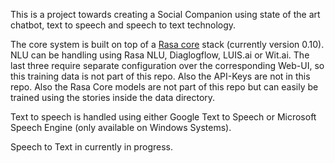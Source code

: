 This is a project towards creating a Social Companion using state of the art chatbot, 
text to speech and speech to text technology.

The core system is built on top of a [Rasa core](https://rasa.com/docs/core/) stack (currently version 0.10).
NLU can be handling using Rasa NLU, Diaglogflow, LUIS.ai or Wit.ai.
The last three require separate configuration over the corresponding Web-UI, so this training data is not part of this repo.
Also the API-Keys are not in this repo. Also the Rasa Core models are not part of this repo but can easily be 
trained using the stories inside the data directory.

Text to speech is handled using either Google Text to Speech or Microsoft Speech Engine (only available on Windows Systems).

Speech to Text in currently in progress. 